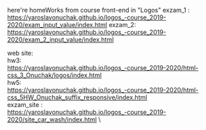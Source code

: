 here're homeWorks from course front-end in "Logos"
 exzam_1 :
 \
 https://yaroslavonuchak.github.io/logos_-course_2019-2020/exam_input_value/index.html
 exzam_2:
 \
 https://yaroslavonuchak.github.io/logos_-course_2019-2020/exam_2_input_value/index.html

web site: \
hw3:\
https://yaroslavonuchak.github.io/logos_-course_2019-2020/html-css_3_Onuchak/logos/index.html \
hw5: \
https://yaroslavonuchak.github.io/logos_-course_2019-2020/html-css_5HW_Onuchak_suffix_responsive/index.html \
exzam_site : \
https://yaroslavonuchak.github.io/logos_-course_2019-2020/site_car_wash/index.html \
